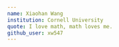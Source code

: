 ```yaml
---
name: Xiaohan Wang
institution: Cornell University
quote: I love math, math loves me.
github_user: xw547
---
```

